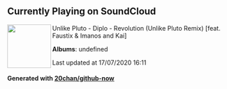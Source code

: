 ## Currently Playing on SoundCloud

[<img align="left" width="100" src="https://i1.sndcdn.com/artworks-000117346024-1s3yn6-t120x120.jpg">](https://soundcloud.com/unlikepluto/diplo-revolution-unlike-pluto-remix-1)

Unlike Pluto - Diplo - Revolution (Unlike Pluto Remix) [feat. Faustix & Imanos and Kai]

**Albums**: undefined

Last updated at 17/07/2020 16:11

#### Generated with [20chan/github-now](https://github.com/20chan/github-now)


<!--
**20chan/20chan** is a ✨ _special_ ✨ repository because its `README.md` (this file) appears on your GitHub profile.

Here are some ideas to get you started:

- 🔭 I’m currently working on ...
- 🌱 I’m currently learning ...
- 👯 I’m looking to collaborate on ...
- 🤔 I’m looking for help with ...
- 💬 Ask me about ...
- 📫 How to reach me: ...
- 😄 Pronouns: ...
- ⚡ Fun fact: ...
-->
